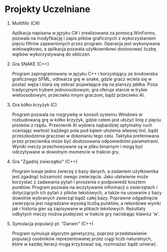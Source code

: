 # Projekty Uczelniane
<ol>
  <li>
    Multifiltr (C#)
    <p>
      Aplikacja napisana w języku C# i zrealizowana za pomocą WinForms, pozwala na modyfikację i zapis plików graficznych z wykorzystaniem pięciu filtrów zapewnionych przez program. Operacja jest wykonywana wielowątkowo, a aplikacja pozwala użytkownikowi dostosować liczbę wątków wykorzystywaną do obliczeń. 
    </p>
  </li>
  <li>
    Gra SNAKE (C++)
    <p>
      Program zaprogramowany w języku C++ i korzystający ze środowiska graficznego SFML, odtwarza grę w snake, gdzie gracz wciela się w postać węża i stara się zebrać pojawiające się na planszy jabłka. Poza tradycyjnym trybem jednoosobowym, gra oferuje starcie w trybie wieloosobowym, przeciwko innym graczom, bądź przeciwko AI.
    </p>
  </li>
  <li>
    Gra kółko krzyżyk (C)
    <p>
      Program pozwala na rozgrywkę w konsoli systemu Windows w rozbudowaną grę w kółko krzyżyk, gdzie celem jest ułożyć linię z pięciu pionków z rzędu. Przeciwnik AI wybiera najbardziej optymalny ruch oceniając wartość każdego pola pod kątem ułożenia własnej linii, bądź przeszkodzenia graczowi w dokonaniu tego celu. Taktyka preferowana przez przeciwnika może być dostosowana odpowiednimi parametrami. Wyniki meczy przechowywane są w pliku binarnym i mogą być odczytywane w dowolnym momencie w trakcie gry.
    </p>
  </li>
  <li>
    Gra "Zgadnij zwierzątko" (C++)
    <p>
      Program losuje jedno zwierzę z bazy danych, a zadaniem użytkownika jest zgadnąć tożsamość owego zwierzęcia. Jako ułatwienie może korzystać z zadawania pytań i proszenia o podpowiedź kosztem punktów. Program pozwala na wczytywanie informacji o zwierzętach i dotyczących ich pytań z plików tekstowych, a także na usuwanie z bazy dowolnie wybranych zwierząt bądź całej bazy. Poprawne odgadnięcie zwierzęcia jest nagradzane wysoką liczbą punktów, a rekordowe wyniki jak i historia gier są zapisywane w plikach tekstowych. Rezultaty odbytych meczy można podejrzeć w trakcie gry naciskając klawisz ’w’.
    </p>
  </li>
  <li>
    Symulacja populacji pt. "Darwin" (C++)
    <p>
      Program symuluje algorytm genetyczny, poprzez przedstawienie populacji osobników reprezentowanej przez ciągi liczb naturalnych, które w każdej iteracji mogą krzyżować się, rozmnażać bądź umierać.
    </p>
  </li>
</ol>

